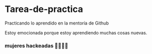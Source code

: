 # Tarea-de-practica
Practicando lo aprendido en la mentoría de Github

Estoy emocionada porque estoy aprendiendo muchas cosas nuevas.

### mujeres hackeadas 💜💚💜💚
